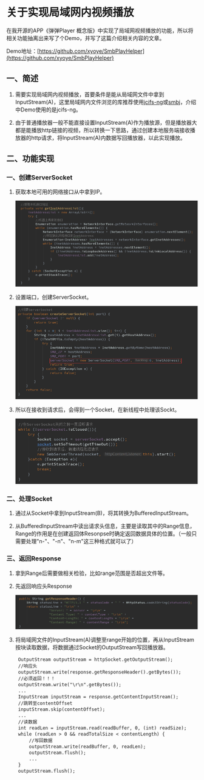 # 关于实现局域网内视频播放 #

在我开源的APP《弹弹Player 概念版》中实现了局域网视频播放的功能，所以将相关功能抽离出来写了个Demo，并写了这篇介绍相关内容的文章。

Demo地址：[https://github.com/xyoye/SmbPlayHelper](https://github.com/xyoye/SmbPlayHelper)

## 一、简述 ##
1. 需要实现局域网内视频播放，首要条件是能从局域网文件中拿到InputStream(A)，这里局域网内文件浏览的库推荐使用[jcifs-ng](https://github.com/AgNO3/jcifs-ng)或[smbj](https://github.com/hierynomus/smbj)，介绍中Demo使用的是jcifs-ng。

2. 由于普通播放器一般不能直接设置InputStream(A)作为播放源，但是播放器大都是能播放http链接的视频，所以转换一下思路，通过创建本地服务端接收播放器的http请求，将InputStream(A)内数据写回播放器，以此实现播放。

## 二、功能实现 ##

###	一、创建ServerSocket ###

1. 获取本地可用的网络接口从中拿到IP。

	![获取本地网络接口](https://raw.githubusercontent.com/xyoye/xyoye.github.io/master/image/2019-7-25/获取本地接口IP.png)

2. 设置端口，创建ServerSocket。

	![创建ServerSocket](https://raw.githubusercontent.com/xyoye/xyoye.github.io/master/image/2019-7-25/创建ServerSocket.png)

3. 所以在接收到请求后，会得到一个Socket，在新线程中处理该Sockt。

	![接收请求](https://raw.githubusercontent.com/xyoye/xyoye.github.io/master/image/2019-7-25/接收请求.png)

### 二、处理Socket ###

1. 通过从Socket中拿到InputStream(B)，将其转换为BufferedInputStream。

2. 从BufferedInputStream中读出请求头信息，主要是读取其中的Range信息，Range的作用是在创建返回体Resonpse时确定返回数据具体的位置。（一般只需要处理"n-"、"-n"、"n-m"这三种格式就可以了）

### 三、返回Response ###

1. 拿到Range后需要做相关检验，比如range范围是否超出文件等。

2. 先返回响应头Response

	![响应头构建](https://raw.githubusercontent.com/xyoye/xyoye.github.io/master/image/2019-7-25/响应头构建.png)

3. 将局域网文件的InputStream(A)调整至range开始的位置，再从InputStream按块读取数据，将数据通过Socket的OutputStream写回播放器。


		OutputStream outputStream = httpSocket.getOutputStream();
		//响应头
        outputStream.write(response.getResponseHeader().getBytes());
        //必须返回！！！
        outputStream.write("\r\n".getBytes());
        ...
        InputStream inputStream = response.getContentInputStream();
		//跳转至contentOffset
        inputStream.skip(contentOffset);
        ...
		//读数据
		int readLen = inputStream.read(readBuffer, 0, (int) readSize);
        while (readLen > 0 && readTotalSize < contentLength) {
			//写回数据
            outputStream.write(readBuffer, 0, readLen);
            outputStream.flush();
			...
        }
        outputStream.flush();